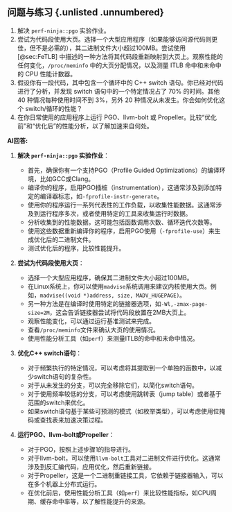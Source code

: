 ## 问题与练习 {.unlisted .unnumbered}

1. 解决 `perf-ninja::pgo` 实验作业。
2. 尝试为代码段使用大页。选择一个大型应用程序（如果能够访问源代码则更佳，但不是必需的），其二进制文件大小超过100MB。尝试使用 [@sec:FeTLB] 中描述的一种方法将其代码段重新映射到大页上。观察性能的任何变化，`/proc/meminfo` 中的大页分配情况，以及测量 ITLB 命中和未命中的 CPU 性能计数器。
3. 假设你有一段代码，其中包含一个循环中的 C++ switch 语句。你已经对代码进行了分析，并发现 switch 语句中的一个特定情况占了 70% 的时间。其他 40 种情况每种使用时间不到 3%，另外 20 种情况从未发生。你会如何优化这个 switch/循环的性能？
4. 在你日常使用的应用程序上运行 PGO、llvm-bolt 或 Propeller。比较“优化前”和“优化后”的性能分析，以了解加速来自何处。

**AI回答:**

1. **解决 `perf-ninja::pgo` 实验作业**：
   - 首先，确保你有一个支持PGO（Profile Guided Optimizations）的编译环境，比如GCC或Clang。
   - 编译你的程序，启用PGO插桩（instrumentation），这通常涉及到添加特定的编译器标志，如`-fprofile-instr-generate`。
   - 使用你的程序运行一系列代表性的工作负载，以收集性能数据。这通常涉及到运行程序多次，或者使用特定的工具来收集运行时数据。
   - 分析收集到的性能数据，这可能包括函数调用次数、循环迭代次数等。
   - 使用这些数据重新编译你的程序，启用PGO使用（`-fprofile-use`）来生成优化后的二进制文件。
   - 测试优化后的程序，比较性能提升。

2. **尝试为代码段使用大页**：
   - 选择一个大型应用程序，确保其二进制文件大小超过100MB。
   - 在Linux系统上，你可以使用`madvise`系统调用来建议内核使用大页。例如，`madvise((void *)address, size, MADV_HUGEPAGE)`。
   - 另一种方法是在编译时使用特定的链接器选项，如`-Wl,-zmax-page-size=2M`，这会告诉链接器尝试将代码段放置在2MB大页上。
   - 观察性能变化，可以通过运行基准测试来完成。
   - 查看`/proc/meminfo`文件来确认大页的使用情况。
   - 使用性能分析工具（如`perf`）来测量ITLB的命中和未命中情况。

3. **优化C++ switch语句**：
   - 对于频繁执行的特定情况，可以考虑将其提取到一个单独的函数中，以减少switch语句的复杂性。
   - 对于从未发生的分支，可以完全移除它们，以简化switch语句。
   - 对于使用频率较低的分支，可以考虑使用跳转表（jump table）或者基于范围的switch来优化。
   - 如果switch语句基于某些可预测的模式（如枚举类型），可以考虑使用位掩码或查找表来加速决策过程。

4. **运行PGO、llvm-bolt或Propeller**：
   - 对于PGO，按照上述步骤1的指导进行。
   - 对于llvm-bolt，可以使用`llvm-bolt`工具对二进制文件进行优化。这通常涉及到反汇编代码，应用优化，然后重新链接。
   - 对于Propeller，这是一个二进制重链接工具，它依赖于链接器输入，可以在多个机器上分布式运行。
   - 在优化前后，使用性能分析工具（如`perf`）来比较性能指标，如CPU周期、缓存命中率等，以了解性能提升的来源。